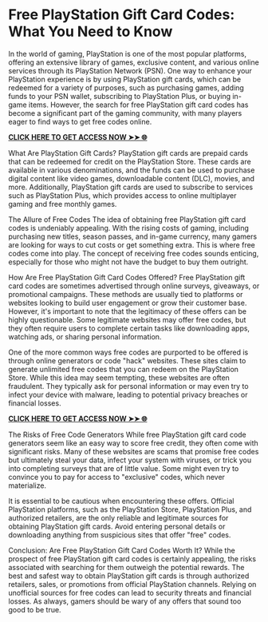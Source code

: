 # Free PlayStation Gift Card Codes: What You Need to Know

In the world of gaming, PlayStation is one of the most popular platforms, offering an extensive library of games, exclusive content, and various online services through its PlayStation Network (PSN). One way to enhance your PlayStation experience is by using PlayStation gift cards, which can be redeemed for a variety of purposes, such as purchasing games, adding funds to your PSN wallet, subscribing to PlayStation Plus, or buying in-game items. However, the search for free PlayStation gift card codes has become a significant part of the gaming community, with many players eager to find ways to get free codes online.

[**CLICK HERE TO GET ACCESS NOW ➤➤ 🌐**](https://free-gift-card.raj-solution.com/ed952a6)

What Are PlayStation Gift Cards?
PlayStation gift cards are prepaid cards that can be redeemed for credit on the PlayStation Store. These cards are available in various denominations, and the funds can be used to purchase digital content like video games, downloadable content (DLC), movies, and more. Additionally, PlayStation gift cards are used to subscribe to services such as PlayStation Plus, which provides access to online multiplayer gaming and free monthly games.

The Allure of Free Codes
The idea of obtaining free PlayStation gift card codes is undeniably appealing. With the rising costs of gaming, including purchasing new titles, season passes, and in-game currency, many gamers are looking for ways to cut costs or get something extra. This is where free codes come into play. The concept of receiving free codes sounds enticing, especially for those who might not have the budget to buy them outright.

How Are Free PlayStation Gift Card Codes Offered?
Free PlayStation gift card codes are sometimes advertised through online surveys, giveaways, or promotional campaigns. These methods are usually tied to platforms or websites looking to build user engagement or grow their customer base. However, it's important to note that the legitimacy of these offers can be highly questionable. Some legitimate websites may offer free codes, but they often require users to complete certain tasks like downloading apps, watching ads, or sharing personal information.

One of the more common ways free codes are purported to be offered is through online generators or code "hack" websites. These sites claim to generate unlimited free codes that you can redeem on the PlayStation Store. While this idea may seem tempting, these websites are often fraudulent. They typically ask for personal information or may even try to infect your device with malware, leading to potential privacy breaches or financial losses.

[**CLICK HERE TO GET ACCESS NOW ➤➤ 🌐**](https://free-gift-card.raj-solution.com/ed952a6)

The Risks of Free Code Generators
While free PlayStation gift card code generators seem like an easy way to score free credit, they often come with significant risks. Many of these websites are scams that promise free codes but ultimately steal your data, infect your system with viruses, or trick you into completing surveys that are of little value. Some might even try to convince you to pay for access to "exclusive" codes, which never materialize.

It is essential to be cautious when encountering these offers. Official PlayStation platforms, such as the PlayStation Store, PlayStation Plus, and authorized retailers, are the only reliable and legitimate sources for obtaining PlayStation gift cards. Avoid entering personal details or downloading anything from suspicious sites that offer "free" codes.

Conclusion: Are Free PlayStation Gift Card Codes Worth It?
While the prospect of free PlayStation gift card codes is certainly appealing, the risks associated with searching for them outweigh the potential rewards. The best and safest way to obtain PlayStation gift cards is through authorized retailers, sales, or promotions from official PlayStation channels. Relying on unofficial sources for free codes can lead to security threats and financial losses. As always, gamers should be wary of any offers that sound too good to be true.



